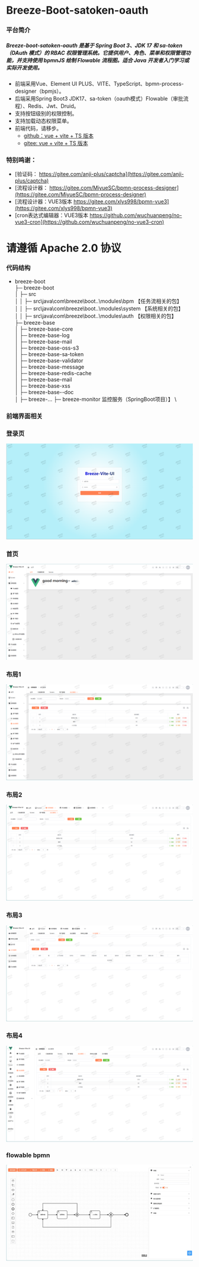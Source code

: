 # Breeze-Boot-satoken-oauth

### 平台简介

##### Breeze-boot-satoken-oauth 是基于 Spring Boot 3、JDK 17 和 sa-token（OAuth 模式）的 RBAC 权限管理系统。它提供用户、角色、菜单和权限管理功能，并支持使用 bpmnJS 绘制 Flowable 流程图。适合 Java 开发者入门学习或实际开发使用。

- 前端采用Vue、Element UI PLUS、VITE、TypeScript、bpmn-process-designer（bpmjs）。
- 后端采用Spring Boot3 JDK17、sa-token（oauth模式）Flowable（审批流程）、Redis、Jwt、Druid。
- 支持按钮级别的权限控制。
- 支持加载动态权限菜单。
- 前端代码，请移步。
    - [github：vue + vite + TS 版本](https://github.com/Memory1998/breeze-vite-ui-satoken-oauth.git)
    - [gitee: vue + vite + TS 版本](https://gitee.com/memoryGiter/breeze-vite-ui-satoken-oauth.git)

### 特别鸣谢：
- [验证码： https://gitee.com/anji-plus/captcha](https://gitee.com/anji-plus/captcha)
- [流程设计器： https://gitee.com/MiyueSC/bpmn-process-designer](https://gitee.com/MiyueSC/bpmn-process-designer)
- [流程设计器：VUE3版本 https://gitee.com/xlys998/bpmn-vue3](https://gitee.com/xlys998/bpmn-vue3)
- [cron表达式编辑器：VUE3版本 https://github.com/wuchuanpeng/no-vue3-cron](https://github.com/wuchuanpeng/no-vue3-cron)

# 请遵循 Apache 2.0 协议

### 代码结构

- breeze-boot \
  ├─ breeze-boot \
  │ ├─ src \
  │ │ ├─ src\java\com\breeze\boot\..\modules\bpm    【任务流相关的包】 \
  │ │ ├─ src\java\com\breeze\boot\..\modules\system 【系统相关的包】 \
  │ │ ├─ src\java\com\breeze\boot\..\modules\auth   【权限相关的包】 \
  ├─ breeze-base \
  │ ├─ breeze-base-core \
  │ ├─ breeze-base-log \
  │ ├─ breeze-base-mail \
  │ ├─ breeze-base-oss-s3 \
  │ ├─ breeze-base-sa-token \
  │ ├─ breeze-base-validator \
  │ ├─ breeze-base-message\
  │ ├─ breeze-base-redis-cache\
  │ ├─ breeze-base-mail \
  │ ├─ breeze-base-xss  \
  │ ├─ breeze-base--doc  \
  │ ├─ breeze-...
  ├─ breeze-monitor                                  监控服务（SpringBoot项目）】 \

### 前端界面相关

### 登录页
![login.png](doc/images/login.png)
### 首页
![home.png](doc/images/home.png)
### 布局1
![img_1.png](doc/images/img_1.png)
### 布局2
![img_2.png](doc/images/img_2.png)
### 布局3
![img_3.png](doc/images/img_3.png)
### 布局4
![img_4.png](doc/images/img_4.png)
### flowable bpmn
![flowable bpmn](doc/images/flowable.jpg)




